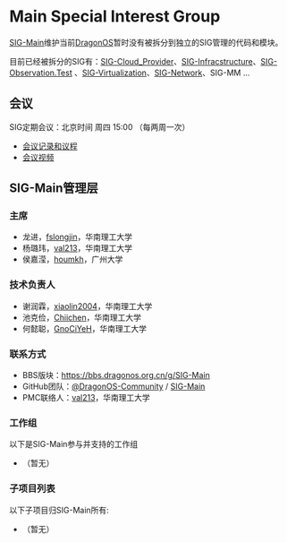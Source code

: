# Main Special Interest Group
[SIG-Main](https://bbs.dragonos.org.cn/g/SIG-Main/members)维护当前[DragonOS](https://dragonos.org/)暂时没有被拆分到独立的SIG管理的代码和模块。

目前已经被拆分的SIG有：[SIG-Cloud_Provider](https://bbs.dragonos.org.cn/g/SIG-Cloud_Provider/members)、[SIG-Infracstructure](https://bbs.dragonos.org.cn/g/SIG-Infracstructure/members)、[SIG-Observation.Test](https://bbs.dragonos.org.cn/g/SIG-Observation.Test/members) 、[SIG-Virtualization](https://bbs.dragonos.org.cn/g/SIG-Virtualization/members)、[SIG-Network](https://bbs.dragonos.org.cn/g/SIG-Network/members)、SIG-MM ...

## 会议
SIG定期会议：北京时间 周四 15:00 （每两周一次）

- [会议记录和议程](这里要指向对应的文档链接)
- [会议视频](指向DragonOS社区官方bilibili账号下，每个SIG的合集链接)

## SIG-Main管理层
### 主席
- 龙进，[fslongjin](https://github.com/fslongjin)，华南理工大学
- 杨璐玮，[val213](https://github.com/val213)，华南理工大学
- 侯嘉滢，[houmkh](http://github.com/houmkh)，广州大学

### 技术负责人
- 谢润霖，[xiaolin2004](https://github.com/xiaolin2004)，华南理工大学
- 池克俭，[Chiichen](https://github.com/Chiichen)，华南理工大学
- 何懿聪，[GnoCiYeH](https://github.com/GnoCiYeH)，华南理工大学

### 联系方式
- BBS版块：https://bbs.dragonos.org.cn/g/SIG-Main
- GitHub团队：[@DragonOS-Community](https://github.com/DragonOS-Community) / [SIG-Main](https://github.com/orgs/DragonOS-Community/teams/sig-main)
- PMC联络人：[val213](https://github.com/val213)，华南理工大学

### 工作组
以下是SIG-Main参与并支持的工作组
- （暂无）
### 子项目列表
以下子项目归SIG-Main所有:
- （暂无）
